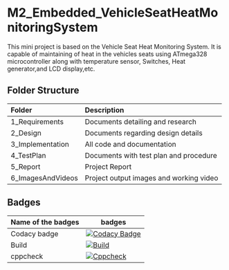 # M2_Embedded_VehicleSeatHeatMonitoringSystem

This mini project is based on the Vehicle Seat Heat Monitoring System. It is capable of maintaining of heat in the vehicles seats using ATmega328 microcontroller along with temperature sensor, Switches, Heat generator,and LCD display,etc.



## Folder Structure
|Folder|Description|
|:-----|:----------|
|1_Requirements|Documents detailing and research|
|2_Design|Documents regarding design details|
|3_Implementation|All code and documentation|
|4_TestPlan|Documents with test plan and procedure|
|5_Report|Project Report|
|6_ImagesAndVideos|Project output images and working video|

## Badges

Name of the badges| badges|
|-----------------|-------|
|Codacy badge|[![Codacy Badge](https://app.codacy.com/project/badge/Grade/f84f2e811e0c44a6bfdeda2d5ad5a1fd)](https://www.codacy.com/gh/DivyaAmbedkar/M2_Embedded_VehicleSeatHeatMonitoringSystem/dashboard?utm_source=github.com&amp;utm_medium=referral&amp;utm_content=DivyaAmbedkar/M2_Embedded_VehicleSeatHeatMonitoringSystem&amp;utm_campaign=Badge_Grade)|
|Build|[![Build](https://github.com/DivyaAmbedkar/M2_Embedded_VehicleSeatHeatMonitoringSystem/actions/workflows/compile.yml/badge.svg)](https://github.com/DivyaAmbedkar/M2_Embedded_VehicleSeatHeatMonitoringSystem/actions/workflows/compile.yml)|
|cppcheck|[![Cppcheck](https://github.com/DivyaAmbedkar/M2_Embedded_VehicleSeatHeatMonitoringSystem/actions/workflows/cppcheck.yml/badge.svg)](https://github.com/DivyaAmbedkar/M2_Embedded_VehicleSeatHeatMonitoringSystem/actions/workflows/cppcheck.yml)|

